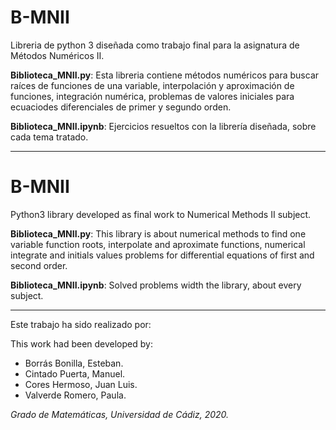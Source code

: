 # B-MNII
Libreria de python 3 diseñada como trabajo final para la asignatura de Métodos Numéricos II. 

**Biblioteca_MNII.py**: Esta libreria contiene métodos numéricos para buscar raíces de funciones de una variable, interpolación y aproximación de funciones, integración numérica, problemas de valores iniciales para ecuaciodes diferenciales de primer y segundo orden.

**Biblioteca_MNII.ipynb**: Ejercicios resueltos con la librería diseñada, sobre cada tema tratado.

--------------------------------------------------------------------------------------------------------------------------------- 

# B-MNII
Python3 library developed as final work to Numerical Methods II subject.
  
**Biblioteca_MNII.py**: This library is about numerical methods to find one variable function roots, interpolate and aproximate functions, numerical integrate and initials values problems for differential equations of first and second order.
  
**Biblioteca_MNII.ipynb**: Solved problems width the library, about every subject.
  
---------------------------------------------------------------------------------------------------------------------------------
 
Este trabajo ha sido realizado por:

This work had been developed by:

  * Borrás Bonilla, Esteban.
  * Cintado Puerta, Manuel.
  * Cores Hermoso, Juan Luis.
  * Valverde Romero, Paula.
  
  *Grado de Matemáticas, Universidad de Cádiz, 2020.*
 
